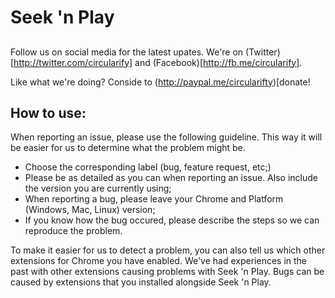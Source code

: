 # Seek 'n Play

## 

Follow us on social media for the latest upates. We're on (Twitter)[http://twitter.com/circularify] and (Facebook)[http://fb.me/circularify].

Like what we're doing? Conside to (http://paypal.me/circularifty)[donate!

## How to use:

When reporting an issue, please use the following guideline. This way it will be easier for us to determine what the problem might be.
- Choose the corresponding label (bug, feature request, etc;)
- Please be as detailed as you can when reporting an issue. Also include the version you are currently using;
- When reporting a bug, please leave your Chrome and Platform (Windows, Mac, Linux) version;
- If you know how the bug occured, please describe the steps so we can reproduce the problem.

To make it easier for us to detect a problem, you can also tell us which other extensions for Chrome you have enabled. We've had experiences in the past with other extensions causing problems with Seek 'n Play. Bugs can be caused by extensions that you installed alongside Seek 'n Play.
